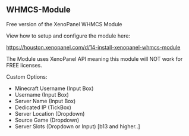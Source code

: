 ## WHMCS-Module
Free version of the XenoPanel WHMCS Module

View how to setup and configure the module here:

https://houston.xenopanel.com/d/14-install-xenopanel-whmcs-module

The Module uses XenoPanel API meaning this module will NOT work for FREE licenses.

Custom Options:

- Minecraft Username (Input Box)
- Username (Input Box)
- Server Name (Input Box)
- Dedicated IP (TickBox)
- Server Location (Dropdown)
- Source Game (Dropdown)
- Server Slots (Dropdown or Input) [b13 and higher..]
